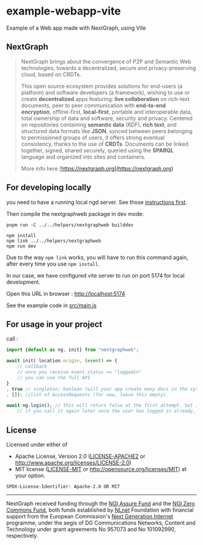 # example-webapp-vite

Example of a Web app made with NextGraph, using Vite

## NextGraph

> NextGraph brings about the convergence of P2P and Semantic Web technologies, towards a decentralized, secure and privacy-preserving cloud, based on CRDTs.
>
> This open source ecosystem provides solutions for end-users (a platform) and software developers (a framework), wishing to use or create **decentralized** apps featuring: **live collaboration** on rich-text documents, peer to peer communication with **end-to-end encryption**, offline-first, **local-first**, portable and interoperable data, total ownership of data and software, security and privacy. Centered on repositories containing **semantic data** (RDF), **rich text**, and structured data formats like **JSON**, synced between peers belonging to permissioned groups of users, it offers strong eventual consistency, thanks to the use of **CRDTs**. Documents can be linked together, signed, shared securely, queried using the **SPARQL** language and organized into sites and containers.
>
> More info here [https://nextgraph.org](https://nextgraph.org)

## For developing locally

you need to have a running local ngd server. See those [instructions first](https://git.nextgraph.org/NextGraph/nextgraph-rs/src/branch/master/DEV.md#first-run).

Then compile the nextgraphweb package in dev mode:

```
pnpm run -C ../../helpers/nextgraphweb builddev
```

```
npm install
npm link ../../helpers/nextgraphweb
npm run dev
```

Due to the way `npm link`  works, you will have to run this command again, after every time you use `npm install`.

In our case, we have configured vite server to run on port 5174 for local development.

Open this URL in browser : [http://localhost:5174](http://localhost:5174)

See the example code in [src/main.js](./src/main.js)

## For usage in your project

call :

```javascript
import {default as ng, init} from "nextgraphweb";

await init( location.origin, (event) => {
    // callback
    // once you receive event.status == "loggedin"
    // you can use the full API
}
, true // singleton: boolean (will your app create many docs in the system, or should it be launched as a unique instance)
, []); //list of AccessRequests (for now, leave this empty)

await ng.login(); // this will return false at the first attempt. but it will open the wallet login page so the user can login.
    // if you call it again later once the user has logged in already, it will return true, and nothing more will happen
```

## License

Licensed under either of

-   Apache License, Version 2.0 ([LICENSE-APACHE2](LICENSE-APACHE2) or http://www.apache.org/licenses/LICENSE-2.0)
-   MIT license ([LICENSE-MIT](LICENSE-MIT) or http://opensource.org/licenses/MIT)
    at your option.

`SPDX-License-Identifier: Apache-2.0 OR MIT`

---

NextGraph received funding through the [NGI Assure Fund](https://nlnet.nl/assure) and the [NGI Zero Commons Fund](https://nlnet.nl/commonsfund/), both funds established by [NLnet](https://nlnet.nl/) Foundation with financial support from the European Commission's [Next Generation Internet](https://ngi.eu/) programme, under the aegis of DG Communications Networks, Content and Technology under grant agreements No 957073 and No 101092990, respectively.
